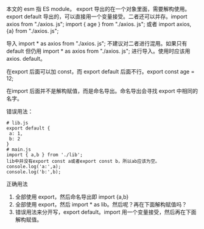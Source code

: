 
本文的 esm 指 ES module。
export 导出的在一个对象里面，需要解构使用。export default 导出的，可以直接用一个变量接受。二者还可以并存。import axios from "./axios. js"; import { age } from "./axios. js"; 或者 import axios,{a} from "./axios. js";

导入 import * as axios from "./axios. js"; 不建议对二者进行混用。如果只有 default 但仍用 import * as axios from "./axios. js"; 进行导入。使用时应该用 axios. default。



在export 后面可以加 const，而 export default 后面不行。export const age = 12;

<!-- export default const myname = "zhangsan"错误，要分开写。什么原因不知道。 -->



在import 后面并不是解构赋值，而是命名导出。命名导出会寻找 export 中相同的名字。

错误用法：

```text
# lib.js
export default { 
 a: 1,
 b: 2
}
# main.js
import { a,b } from './lib';
lib中并没有export const a或者export const b，所以ab应该为空。
console.log('a:',a);
console.log('b:',b);
```

正确用法

1. 全部使用 export，然后命名导出即 import {a,b}
2. 全部使用 export，然后 import * as lib。然后呢？再在下面解构赋值吗？
3. 错误用法来分开写，export default。import 用一个变量接受，然后再在下面解构赋值。
